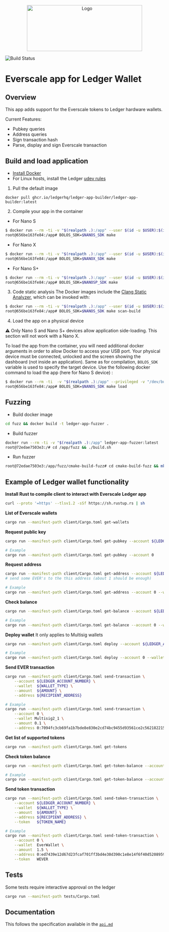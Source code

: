 <p align="center">
  <a href="https://github.com/venom-blockchain/developer-program">
    <img src="https://raw.githubusercontent.com/venom-blockchain/developer-program/main/vf-dev-program.png" alt="Logo" width="366.8" height="146.4">
  </a>
</p>

![Build Status](https://github.com/broxus/ledger-app-everscale/actions/workflows/ci.yml/badge.svg?branch=master)

# Everscale app for Ledger Wallet

## Overview

This app adds support for the Everscale tokens to Ledger hardware wallets.

Current Features:
- Pubkey queries
- Address queries
- Sign transaction hash
- Parse, display and sign Everscale transaction 

## Build and load application
* [Install Docker](https://docs.docker.com/get-docker/)
* For Linux hosts, install the Ledger [udev rules](https://github.com/LedgerHQ/udev-rules)

1. Pull the default image
```
docker pull ghcr.io/ledgerhq/ledger-app-builder/ledger-app-builder:latest
```

2. Compile your app in the container
* For Nano S
```bash
$ docker run --rm -ti -v "$(realpath .):/app" --user $(id -u $USER):$(id -g $USER) ghcr.io/ledgerhq/ledger-app-builder/ledger-app-builder:latest
root@656be163fe84:/app# BOLOS_SDK=$NANOS_SDK make
```

* For Nano X
```bash
$ docker run --rm -ti -v "$(realpath .):/app" --user $(id -u $USER):$(id -g $USER) ghcr.io/ledgerhq/ledger-app-builder/ledger-app-builder:latest
root@656be163fe84:/app# BOLOS_SDK=$NANOX_SDK make
```

* For Nano S+
```bash
$ docker run --rm -ti -v "$(realpath .):/app" --user $(id -u $USER):$(id -g $USER) ghcr.io/ledgerhq/ledger-app-builder/ledger-app-builder:latest
root@656be163fe84:/app# BOLOS_SDK=$NANOSP_SDK make
```

3. Code static analysis
The Docker images include the [Clang Static Analyzer](https://clang-analyzer.llvm.org/), which can be invoked with:
```bash
$ docker run --rm -ti -v "$(realpath .):/app" --user $(id -u $USER):$(id -g $USER) ghcr.io/ledgerhq/ledger-app-builder/ledger-app-builder:latest
root@656be163fe84:/app# BOLOS_SDK=$NANOS_SDK make scan-build
```

4. Load the app on a physical device

:warning: Only Nano S and Nano S+ devices allow application side-loading. This section will not work with a Nano X.

To load the app from the container, you will need additional docker arguments in order to allow Docker to access your USB port.
Your physical device must be connected, unlocked and the screen showing the dashboard (not inside an application). Same as for compilation, `BOLOS_SDK` variable is used to specify the target device. Use the following docker command to load the app (here for Nano S device) :

```bash
$ docker run --rm -ti  -v "$(realpath .):/app" --privileged -v "/dev/bus/usb:/dev/bus/usb" --user $(id -u $USER):$(id -g $USER) ghcr.io/ledgerhq/ledger-app-builder/ledger-app-builder:latest
root@656be163fe84:/app# BOLOS_SDK=$NANOS_SDK make load
```

## Fuzzing

* Build docker image
```bash
cd fuzz && docker build -t ledger-app-fuzzer .
```

* Build fuzzer
```bash
docker run --rm -ti -v "$(realpath .):/app" ledger-app-fuzzer:latest
root@72edae7503e3:/# cd /app/fuzz && ./build.sh
```

* Run fuzzer
```bash
root@72edae7503e3:/app/fuzz/cmake-build-fuzz# cd cmake-build-fuzz && mkdir out && ./fuzzer
```

## Example of Ledger wallet functionality

**Install Rust to compile client to interact with Everscale Ledger app**
```bash
curl --proto '=https' --tlsv1.2 -sSf https://sh.rustup.rs | sh
```

**List of Everscale wallets**
```bash
cargo run --manifest-path client/Cargo.toml get-wallets
```

**Request public key**
```bash
cargo run --manifest-path client/Cargo.toml get-pubkey --account ${LEDGER_ACCOUNT_NUMBER}
```

```bash
# Example
cargo run --manifest-path client/Cargo.toml get-pubkey --account 0
```

**Request address**
```bash
cargo run --manifest-path client/Cargo.toml get-address --account ${LEDGER_ACCOUNT_NUMBER} --wallet ${WALLET_TYPE}
# send some EVER's to the this address (about 1 should be enough)
```

```bash
# Example
cargo run --manifest-path client/Cargo.toml get-address --account 0 --wallet EverWallet
```

**Check balance**
```bash
cargo run --manifest-path client/Cargo.toml get-balance --account ${LEDGER_ACCOUNT_NUMBER} --wallet  ${WALLET_TYPE}
```

```bash
# Example
cargo run --manifest-path client/Cargo.toml get-balance --account 0 --wallet EverWallet
```

**Deploy wallet**
It only applies to Multisig wallets
```bash
cargo run --manifest-path client/Cargo.toml deploy --account ${LEDGER_ACCOUNT_NUMBER} -wallet ${WALLET_TYPE}
```

```bash
# Example
cargo run --manifest-path client/Cargo.toml deploy --account 0 --wallet Multisig2_1
```

**Send EVER transaction**
```bash
cargo run --manifest-path client/Cargo.toml send-transaction \
    --account ${LEDGER_ACCOUNT_NUMBER} \
    --wallet  ${WALLET_TYPE} \
    --amount  ${AMOUNT} \
    --address ${RECIPIENT_ADDRESS}
```

```bash
# Example
cargo run --manifest-path client/Cargo.toml send-transaction \
    --account 0 \
    --wallet Multisig2_1 \
    --amount 0.1 \
    --address 0:7094fc3cb69fa1b7bde8e830e2cd74bc9455d93561ce2c562182215686eb45e2
```

**Get list of supported tokens**
```bash
cargo run --manifest-path client/Cargo.toml get-tokens
```

**Check token balance**
```bash
cargo run --manifest-path client/Cargo.toml get-token-balance --account ${LEDGER_ACCOUNT_NUMBER} --wallet ${WALLET_TYPE} --token ${TOKEN_NAME}
```

```bash
# Example
cargo run --manifest-path client/Cargo.toml get-token-balance --account 0 --wallet EverWallet --token WEVER
```

**Send token transaction**
```bash
cargo run --manifest-path client/Cargo.toml send-token-transaction \
    --account ${LEDGER_ACCOUNT_NUMBER} \
    --wallet  ${WALLET_TYPE} \
    --amount  ${AMOUNT} \
    --address ${RECIPIENT_ADDRESS} \
    --token   ${TOKEN_NAME}
```

```bash
# Example
cargo run --manifest-path client/Cargo.toml send-token-transaction \
    --account 0 \
    --wallet  EverWallet \
    --amount  1.5 \
    --address 0:ed7439e12d67d23fcaf701ff3bd4e30d390c1e8e14f6f40d52089590e28d9c70 \
    --token   WEVER
```

## Tests
Some tests require interactive approval on the ledger
```bash
cargo run --manifest-path tests/Cargo.toml
```

## Documentation
This follows the specification available in the [`api.md`](doc/api.md)
